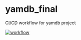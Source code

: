 # yamdb_final
CI/CD workflow for yamdb project

[![workflow](https://github.com/vavilovnv/yamdb_final/actions/workflows/yamdb_workflow.yml/badge.svg?branch=master)](https://github.com/vavilovnv/yamdb_final/actions/workflows/yamdb_workflow.yml)
